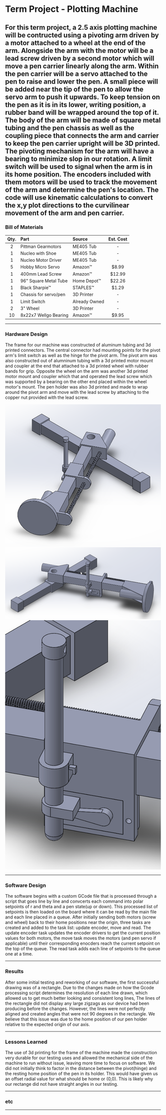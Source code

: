 # Term Project - Plotting Machine

For this term project, a 2.5 axis plotting machine will be contructed using a pivoting arm driven by a motor attached to a wheel at the end of the arm. Alongside the arm with the motor will be a lead screw driven by a second motor which will move a pen carrier linearly along the arm. Within the pen carrier will be a servo attached to the pen to raise and lower the pen. A small piece will be added near the tip of the pen to allow the servo arm to push it upwards. To keep tension on the pen as it is in its lower, writing position, a rubber band will be wrapped around the top of it. The body of the arm will be made of square metal tubing and the pen chassis as well as the coupling piece that connects the arm and carrier to keep the pen carrier upright will be 3D printed. The pivoting mechanism for the arm will have a bearing to minimize slop in our rotation. A limit switch will be used to signal when the arm is in its home position. The encoders included with them motors will be used to track the movement of the arm and determine the pen's location. The code will use kinematic calculations to convert the x,y plot directions to the curvilinear movement of the arm and pen carrier.
---

### Bill of Materials

| Qty. | Part                  | Source                | Est. Cost |
|:----:|:----------------------|:----------------------|:---------:|
|  2   | Pittman Gearmotors    | ME405 Tub             |     -     |
|  1   | Nucleo with Shoe      | ME405 Tub             |     -     |
|  1   | Nucleo Motor Driver   | ME405 Tub             |     -     |
|  5   | Hobby Micro Servo     | Amazon&trade;         |   $8.99   |
|  1   | 400mm Lead Screw      | Amazon&trade;         |   $12.99  |
|  1   | 96" Square Metal Tube | Home Depot&trade;     |   $22.26  |
|  1   | Black Sharpie&trade;  | STAPLES&trade;        |   $1.29   |
|  1   | Chassis for servo/pen | 3D Printer            |     -     |
|  1   | Limit Switch          | Already Owned         |     -     |
|  2   | 3" Wheel              | 3D Printer            |     -     |
|  10  | 8x22x7 Wellgo Bearing | Amazon&trade;         |   $9.95   |


---
### Hardware Design
The frame for our machine was constructed of aluminum tubing and 3d printed connectors. The central connector had mounting points for the pivot arm's limit switch as well as the hinge for the pivot arm. The pivot arm was also constructed out of alumninum tubing with a 3d printed motor mount and coupler at the end that attached to a 3d printed wheel with rubber bands for grip. Opposite the wheel on the arm was another 3d printed motor mount and coupler which that and operated the lead screw which was supported by a bearing on the other end placed within the wheel motor's mount. The pen holder was also 3d printed and made to wrap around the pivot arm and move with the lead screw by attaching to the copper nut provided with the lead screw. 

![projectsketch1](/docs/sketch1.png)
![projectsketch2](/docs/sketch2.png)
![projectsketch3](/docs/sketch3.png)


---
### Software Design
The software begins with a custom GCode file that is processed through a script that goes line by line and convcerts each command into polar setpoints of r and theta and a pen state(up or down). This processed list of setpoints is then loaded on the board where it can be read by the main file and each line placed in a queue. After initially sending both motors (screw and wheel) back to their home positions near the origin, three tasks are created and added to the task list: update encoder, move and read. The update encoder task updates the encoder drivers to get the current position values for both motors, the move task moves the motors (and pen servo if applicable) until their corresponding enocders reach the current setpoint on the top of the queue. The read task adds each line of setpoints to the queue one at a time.


---
### Results
After some initial testing and reworking of our software, the first successful drawing was of a rectangle. Due to the changes made on how the Gcode processing script determines the resolution of each line drawn, which allowed us to get much better looking and consistent long lines, The lines of the rectangle did not display any large zigzags as our device had been producing before the changes. However, the lines were not perfectly aligned and created angles that were not 90 degrees in the rectangle. We believe that this issue was due to the home position of our pen holder relative to the expected origin of our axis.

---
### Lessons Learned
The use of 3d printing for the frame of the machine made the construction very durable for our testing uses and allowed the mechanical side of the machine to run without issue, leaving more time to focus on software.
We did not initially think to factor in the distance between the pivot(hinge) and the resting home position of the pen in its holder. This would have given us an offset radial value for what should be home or (0,0). This is likely why our rectange did not have straight angles in our testing.


---
### etc



---
